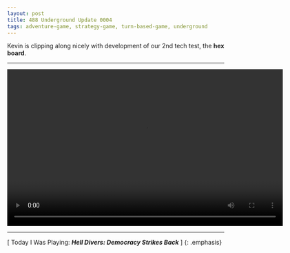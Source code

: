```yaml
---
layout: post
title: 488 Underground Update 0004
tags: adventure-game, strategy-game, turn-based-game, underground
---
```

Kevin is clipping along nicely with development of our 2nd tech test, the **hex board**.

---

<video width="640" height="364" controls>
  <source src="/img/games/488_Underground_Update_0004.mov" type="video/mp4">
  Your browser does not support the video tag.
</video>

---

[ Today I Was Playing: ***Hell Divers: Democracy Strikes Back*** ]
{: .emphasis}